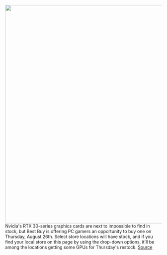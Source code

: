<img src='https://cdn.vox-cdn.com/thumbor/t8YFSFEKXrsOxfDc24uNOxDHmFU=/0x0:2040x1351/1200x800/filters:focal(857x513:1183x839)/cdn.vox-cdn.com/uploads/chorus_image/image/69773569/twarren_20210601_4611_0009.0.jpg' width='700px' /><br/>
Nvidia's RTX 30-series graphics cards are next to impossible to find in stock, but Best Buy is offering PC gamers an opportunity to buy one on Thursday, August 26th. Select store locations will have stock, and if you find your local store on this page by using the drop-down options, it'll be among the locations getting some GPUs for Thursday's restock.
<a href='https://www.theverge.com/2021/8/25/22640982/best-buy-nvidia-rtx-30-gpu-ti-graphics-cards-restock'> Source <a/>